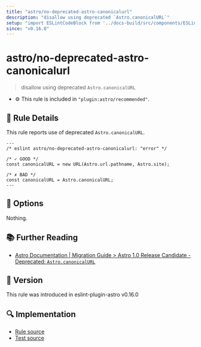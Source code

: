 ```yaml
---
title: "astro/no-deprecated-astro-canonicalurl"
description: "disallow using deprecated `Astro.canonicalURL`"
setup: "import ESLintCodeBlock from '../docs-build/src/components/ESLintCodeBlockWrap.astro'"
since: "v0.16.0"
---
```


# astro/no-deprecated-astro-canonicalurl

> disallow using deprecated `Astro.canonicalURL`

- :gear: This rule is included in `"plugin:astro/recommended"`.

## :book: Rule Details

This rule reports use of deprecated `Astro.canonicalURL`.

<ESLintCodeBlock>

<!--eslint-skip-->

```astro
---
/* eslint astro/no-deprecated-astro-canonicalurl: "error" */

/* ✓ GOOD */
const canonicalURL = new URL(Astro.url.pathname, Astro.site);

/* ✗ BAD */
const canonicalURL = Astro.canonicalURL;
---
```

</ESLintCodeBlock>

## :wrench: Options

Nothing.

## :books: Further Reading

- [Astro Documentation | Migration Guide > Astro 1.0 Release Candidate - Deprecated: `Astro.canonicalURL`](https://docs.astro.build/en/migrate/#deprecated-astrocanonicalurl)

## :rocket: Version

This rule was introduced in eslint-plugin-astro v0.16.0

## :mag: Implementation

- [Rule source](https://github.com/ota-meshi/eslint-plugin-astro/blob/main/src/rules/no-deprecated-astro-canonicalurl.ts)
- [Test source](https://github.com/ota-meshi/eslint-plugin-astro/blob/main/tests/src/rules/no-deprecated-astro-canonicalurl.ts)
